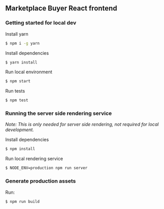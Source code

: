 ## Marketplace Buyer React frontend

### Getting started for local dev

Install yarn
```bash
$ npm i -g yarn
```

Install dependencies
```bash
$ yarn install
```

Run local environment
```bash
$ npm start
```

Run tests
```bash
$ npm test
```

### Running the server side rendering service

_Note: This is only needed for server side rendering, not required for local development._

Install dependencies
```bash
$ npm install
```

Run local rendering service
```bash
$ NODE_ENV=production npm run server
```


### Generate production assets

Run:

```bash
$ npm run build
```
